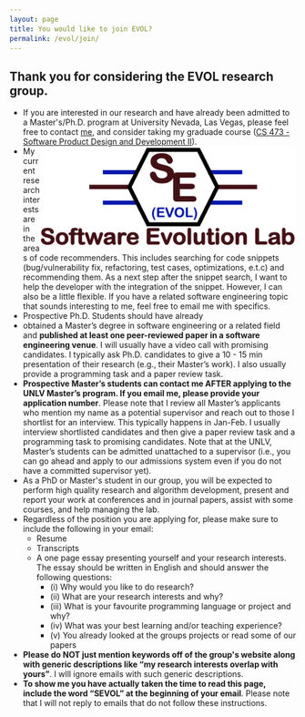 ```yaml
---
layout: page
title: You would like to join EVOL?
permalink: /evol/join/
---
```


## Thank you for considering the EVOL research group.

* If you are interested in our research and have already been admitted to a Master's/Ph.D. program at University Nevada, Las Vegas, please feel free to contact [me](../../index.md), and consider taking my graduade course ([CS 473 - Software Product Design and Development II](../../teaching/CS473-Fall2022/CS473-Fall2022.md)). <a href="/evol/projects/" target="_self"><img src="/images/logo.jpeg" alt="Evol Logo" style="width:450px;height:174px;" align="right"></a>
* My current research interests are in the areas of code recommenders. This includes searching for code snippets (bug/vulnerability fix, refactoring, test cases, optimizations, e.t.c) and recommending them. As a next step after the snippet search, I want to help the developer with the integration of the snippet. However, I can also be a little flexible. If you have a related software engineering topic that sounds interesting to me, feel free to email me with specifics.
* Prospective Ph.D. Students should have already 
* obtained a Master’s degree in software engineering or a related field and **published at least one peer-reviewed paper in a software engineering venue**. I will usually have a video call with promising candidates. I typically ask Ph.D. candidates to give a 10 - 15 min presentation of their research (e.g., their Master’s work). I also usually provide a programming task and a paper review task.
* **Prospective Master’s students can contact me AFTER applying to the UNLV Master’s program. If you email me, please provide your application number**. Please note that I review all Master’s applicants who mention my name as a potential supervisor and reach out to those I shortlist for an interview. This typically happens in Jan-Feb. I usually interview shortlisted candidates and then give a paper review task and a programming task to promising candidates. Note that at the UNLV, Master’s students can be admitted unattached to a supervisor (i.e., you can go ahead and apply to our admissions system even if you do not have a committed supervisor yet).
* As a PhD or Master's student in our group, you will be expected to perform high quality research and algorithm development, present and report your work at conferences and in journal papers, assist with some courses, and help managing the lab.
* Regardless of the position you are applying for, please make sure to include the following in your email: 
  * Resume
  * Transcripts
  * A one page essay presenting yourself and your research interests. The essay should be written in English and should answer the following questions: 
    * (i) Why would you like to do research? 
    * (ii) What are your research interests and why? 
    * (iii) What is your favourite programming language or project and why? 
    * (iv) What was your best learning and/or teaching experience?
    * (v) You already looked at the groups projects or read some of our papers
* **Please do NOT just mention keywords off of the group's website along with generic descriptions like “my research interests overlap with yours”**. I wIll ignore emails with such generic descriptions. 
* **To show me you have actually taken the time to read this page, include the word “SEVOL” at the beginning of your email**. Please note that I will not reply to emails that do not follow these instructions.



